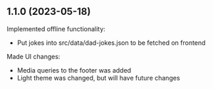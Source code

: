 ## 1.1.0 (2023-05-18)

Implemented offline functionality: 
- Put jokes into src/data/dad-jokes.json to be fetched on frontend

Made UI changes:
- Media queries to the footer was added 
- Light theme was changed, but will have future changes